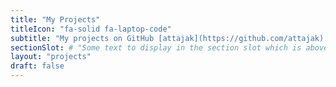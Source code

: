 ```yaml
---
title: "My Projects"
titleIcon: "fa-solid fa-laptop-code"
subtitle: "My projects on GitHub [attajak](https://github.com/attajak)."
sectionSlot: # "Some text to display in the section slot which is above the related articles list."
layout: "projects"
draft: false
---
```

